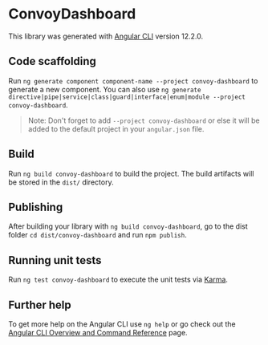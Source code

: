 # ConvoyDashboard

This library was generated with [Angular CLI](https://github.com/angular/angular-cli) version 12.2.0.

## Code scaffolding

Run `ng generate component component-name --project convoy-dashboard` to generate a new component. You can also use `ng generate directive|pipe|service|class|guard|interface|enum|module --project convoy-dashboard`.
> Note: Don't forget to add `--project convoy-dashboard` or else it will be added to the default project in your `angular.json` file. 

## Build

Run `ng build convoy-dashboard` to build the project. The build artifacts will be stored in the `dist/` directory.

## Publishing

After building your library with `ng build convoy-dashboard`, go to the dist folder `cd dist/convoy-dashboard` and run `npm publish`.

## Running unit tests

Run `ng test convoy-dashboard` to execute the unit tests via [Karma](https://karma-runner.github.io).

## Further help

To get more help on the Angular CLI use `ng help` or go check out the [Angular CLI Overview and Command Reference](https://angular.io/cli) page.
